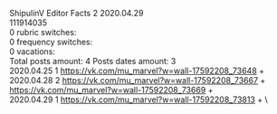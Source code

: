 ShipulinV	Editor Facts 2 2020.04.29\
111914035\
0 rubric switches:\
0 frequency switches:\
0 vacations:\
Total posts amount: 4	Posts dates amount: 3\
2020.04.25 1 https://vk.com/mu_marvel?w=wall-17592208_73648 + \
2020.04.28 2 https://vk.com/mu_marvel?w=wall-17592208_73667 + https://vk.com/mu_marvel?w=wall-17592208_73669 + \
2020.04.29 1 https://vk.com/mu_marvel?w=wall-17592208_73813 + \
